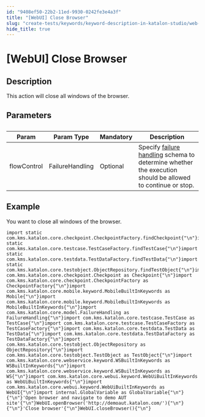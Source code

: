```yaml
---
id: "9408ef50-22b2-11ed-9930-0242fe3e4a3f"
title: "[WebUI] Close Browser"
slug: "create-tests/keywords/keyword-description-in-katalon-studio/web-ui-keywords/webui-close-browser"
hide_title: true
---
```


# <a id="id_0" class="anchor_top_offset"/><a id="ariaid-title1" class="anchor_top_offset"/>[WebUI] Close Browser


## <a id="id_0__id_1" class="anchor_top_offset"/>Description

              
<p xmlns="http://www.w3.org/1999/xhtml" className="p">This action will close all windows of the browser.</p> 
      

## <a id="id_0__id_2" class="anchor_top_offset"/>Parameters

              
<table xmlns="http://www.w3.org/1999/xhtml" className="table anchor_top_offset" id="id_0__33489bc3-9048-4279-8f00-c2eff007c3fd"><caption /><thead className="thead"><tr className><th className="entry anchor_top_offset" id="id_0__33489bc3-9048-4279-8f00-c2eff007c3fd__entry__1">Param</th><th className="entry anchor_top_offset" id="id_0__33489bc3-9048-4279-8f00-c2eff007c3fd__entry__2">Param Type</th><th className="entry anchor_top_offset" id="id_0__33489bc3-9048-4279-8f00-c2eff007c3fd__entry__3">Mandatory</th><th className="entry anchor_top_offset" id="id_0__33489bc3-9048-4279-8f00-c2eff007c3fd__entry__4">Description</th></tr></thead><tbody className="tbody"><tr className><td className="entry" headers="id_0__33489bc3-9048-4279-8f00-c2eff007c3fd__entry__1 id_0__33489bc3-9048-4279-8f00-c2eff007c3fd__entry__2 id_0__33489bc3-9048-4279-8f00-c2eff007c3fd__entry__3 id_0__33489bc3-9048-4279-8f00-c2eff007c3fd__entry__4 ">flowControl</td><td className="entry" headers="id_0__33489bc3-9048-4279-8f00-c2eff007c3fd__entry__1 id_0__33489bc3-9048-4279-8f00-c2eff007c3fd__entry__2 id_0__33489bc3-9048-4279-8f00-c2eff007c3fd__entry__3 id_0__33489bc3-9048-4279-8f00-c2eff007c3fd__entry__4 ">FailureHandling</td><td className="entry" headers="id_0__33489bc3-9048-4279-8f00-c2eff007c3fd__entry__1 id_0__33489bc3-9048-4279-8f00-c2eff007c3fd__entry__2 id_0__33489bc3-9048-4279-8f00-c2eff007c3fd__entry__3 id_0__33489bc3-9048-4279-8f00-c2eff007c3fd__entry__4 ">Optional</td><td className="entry" headers="id_0__33489bc3-9048-4279-8f00-c2eff007c3fd__entry__1 id_0__33489bc3-9048-4279-8f00-c2eff007c3fd__entry__2 id_0__33489bc3-9048-4279-8f00-c2eff007c3fd__entry__3 id_0__33489bc3-9048-4279-8f00-c2eff007c3fd__entry__4 ">Specify <a className="xref" href="/docs/maintain/configure-failure-handling-settings-in-katalon-studio">failure handling</a> schema to         determine whether the execution should be allowed to continue or         stop.</td></tr></tbody></table> 
      

## <a id="id_0__id_3" class="anchor_top_offset"/>Example

              
<p xmlns="http://www.w3.org/1999/xhtml" className="p">You want to close all windows of the browser.</p> 
              
<pre xmlns="http://www.w3.org/1999/xhtml" className="pre codeblock"><code>import static com.kms.katalon.core.checkpoint.CheckpointFactory.findCheckpoint{"\n"}import static com.kms.katalon.core.testcase.TestCaseFactory.findTestCase{"\n"}import static com.kms.katalon.core.testdata.TestDataFactory.findTestData{"\n"}import static com.kms.katalon.core.testobject.ObjectRepository.findTestObject{"\n"}import com.kms.katalon.core.checkpoint.Checkpoint as Checkpoint{"\n"}import com.kms.katalon.core.checkpoint.CheckpointFactory as CheckpointFactory{"\n"}import com.kms.katalon.core.mobile.keyword.MobileBuiltInKeywords as Mobile{"\n"}import com.kms.katalon.core.mobile.keyword.MobileBuiltInKeywords as MobileBuiltInKeywords{"\n"}import com.kms.katalon.core.model.FailureHandling as FailureHandling{"\n"}import com.kms.katalon.core.testcase.TestCase as TestCase{"\n"}import com.kms.katalon.core.testcase.TestCaseFactory as TestCaseFactory{"\n"}import com.kms.katalon.core.testdata.TestData as TestData{"\n"}import com.kms.katalon.core.testdata.TestDataFactory as TestDataFactory{"\n"}import com.kms.katalon.core.testobject.ObjectRepository as ObjectRepository{"\n"}import com.kms.katalon.core.testobject.TestObject as TestObject{"\n"}import com.kms.katalon.core.webservice.keyword.WSBuiltInKeywords as WSBuiltInKeywords{"\n"}import com.kms.katalon.core.webservice.keyword.WSBuiltInKeywords as WS{"\n"}import com.kms.katalon.core.webui.keyword.WebUiBuiltInKeywords as WebUiBuiltInKeywords{"\n"}import com.kms.katalon.core.webui.keyword.WebUiBuiltInKeywords as WebUI{"\n"}import internal.GlobalVariable as GlobalVariable{"\n"}{"\n"}'Open browser and navigate to demo AUT site'{"\n"}WebUI.openBrowser('http://demoaut.katalon.com/'){"\n"}{"\n"}'Close browser'{"\n"}WebUI.closeBrowser(){"\n"}</code></pre> 
            
